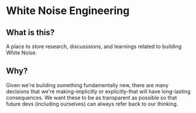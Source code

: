 # White Noise Engineering

## What is this?
A place to store research, discusssions, and learnings related to building White Noise.

## Why?
Given we're building something fundamentally new, there are many decisions that we're making-implicitly or explicitly-that will have long-lasting consequences. We want these to be as transparent as possible so that future devs (including ourselves) can always refer back to our thinking. 
